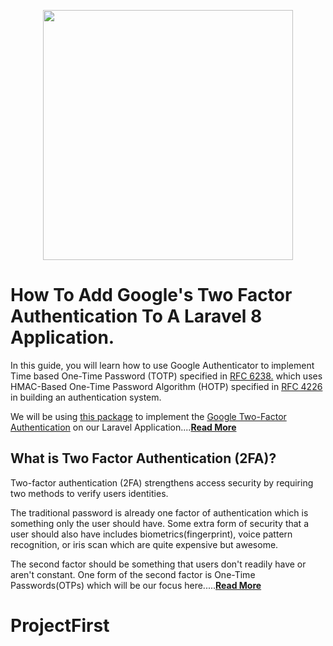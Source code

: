 <p align="center"><a href="https://laravel.com" target="_blank"><img src="https://raw.githubusercontent.com/laravel/art/master/logo-lockup/5%20SVG/2%20CMYK/1%20Full%20Color/laravel-logolockup-cmyk-red.svg" width="400"></a></p>

# How To Add Google's Two Factor Authentication To A Laravel 8 Application.

In this guide, you will learn how to use Google Authenticator to implement Time based One-Time Password (TOTP) specified in [RFC 6238.](https://datatracker.ietf.org/doc/html/rfc6238) which uses HMAC-Based One-Time Password Algorithm (HOTP) specified in [RFC 4226](https://datatracker.ietf.org/doc/html/rfc4226) in building an authentication system.


We will be using [this package](https://github.com/antonioribeiro/google2fa) to implement the [Google Two-Factor Authentication](https://github.com/antonioribeiro/google2fa) on our Laravel Application....**[Read More](https://dev.to/roxie/how-to-add-google-s-two-factor-authentication-to-a-laravel-8-application-4jjp)**

## What is Two Factor Authentication (2FA)?
Two-factor authentication (2FA) strengthens access security by requiring two methods to verify users identities.

The traditional password is already one factor of authentication which is something only the user should have. Some extra form of security that a user should also have includes biometrics(fingerprint), voice pattern recognition, or iris scan which are quite expensive but awesome. 

The second factor should be something that users don't readily have or aren't constant. One form of the second factor is One-Time Passwords(OTPs) which will be our focus here.....**[Read More](https://dev.to/roxie/how-to-add-google-s-two-factor-authentication-to-a-laravel-8-application-4jjp)**
# ProjectFirst
